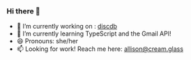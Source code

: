 ### Hi there 👋

- 🔭 I’m currently working on :
  [discdb](https://github.com/allilk/discdb)
- 🌱 I’m currently learning TypeScript and the Gmail API!
- 😄 Pronouns: she/her
- 📫 Looking for work! Reach me here: allison@cream.glass

